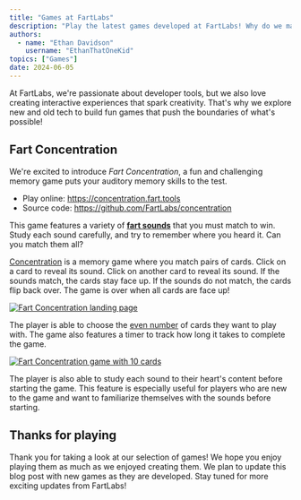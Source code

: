 ```yaml
---
title: "Games at FartLabs"
description: "Play the latest games developed at FartLabs! Why do we make games?"
authors:
  - name: "Ethan Davidson"
    username: "EthanThatOneKid"
topics: ["Games"]
date: 2024-06-05
---
```


At FartLabs, we're passionate about developer tools, but we also love creating
interactive experiences that spark creativity. That's why we explore new and old
tech to build fun games that push the boundaries of what's possible!

## Fart Concentration

We're excited to introduce _Fart Concentration_, a fun and challenging memory
game puts your auditory memory skills to the test.

- Play online: <https://concentration.fart.tools>
- Source code: <https://github.com/FartLabs/concentration>

This game features a variety of
[**fart sounds**](https://concentration.fart.tools/sounds) that you must match
to win. Study each sound carefully, and try to remember where you heard it. Can
you match them all?

[Concentration](https://en.wikipedia.org/wiki/Concentration_(game)) is a memory
game where you match pairs of cards. Click on a card to reveal its sound. Click
on another card to reveal its sound. If the sounds match, the cards stay face
up. If the sounds do not match, the cards flip back over. The game is over when
all cards are face up!

[![Fart Concentration landing page](https://github.com/EthanThatOneKid/fart-concentration/assets/31261035/f8d885e5-1544-41f5-8c02-49252e68da5a)](https://concentration.fart.tools)

The player is able to choose the
[even number](https://simple.wikipedia.org/wiki/Even_number) of cards they want
to play with. The game also features a timer to track how long it takes to
complete the game.

[![Fart Concentration game with 10 cards](https://github.com/EthanThatOneKid/fart-concentration/assets/31261035/cf79371a-6ece-4121-9de1-b88d7a4c648b)](https://concentration.fart.tools/10)

The player is also able to study each sound to their heart's content before
starting the game. This feature is especially useful for players who are new to
the game and want to familiarize themselves with the sounds before starting.

## Thanks for playing

Thank you for taking a look at our selection of games! We hope you enjoy playing
them as much as we enjoyed creating them. We plan to update this blog post with
new games as they are developed. Stay tuned for more exciting updates from
FartLabs!
